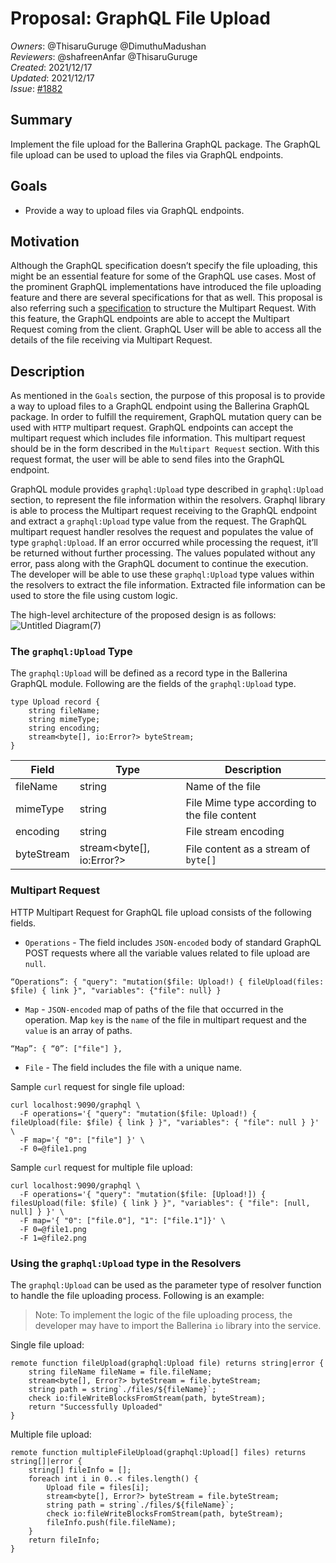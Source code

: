 # Proposal: GraphQL File Upload

_Owners_: @ThisaruGuruge @DimuthuMadushan     
_Reviewers_: @shafreenAnfar @ThisaruGuruge       
_Created_: 2021/12/17   
_Updated_: 2021/12/17     
_Issue_: [#1882](https://github.com/ballerina-platform/ballerina-standard-library/issues/1882)

## Summary
Implement the file upload for the Ballerina GraphQL package. The GraphQL file upload can be used to upload the files via GraphQL endpoints.

## Goals
* Provide a way to upload files via GraphQL endpoints.

## Motivation
Although the GraphQL specification doesn’t specify the file uploading, this might be an essential feature for some of the GraphQL use cases. Most of the prominent GraphQL implementations have introduced the file uploading feature and there are several specifications for that as well. This proposal is also referring such a [specification](https://github.com/jaydenseric/graphql-multipart-request-spec) to structure the Multipart Request. With this feature, the GraphQL endpoints are able to accept the Multipart Request coming from the client. GraphQL User will be able to access all the details of the file receiving via Multipart Request.

## Description
As mentioned in the `Goals` section, the purpose of this proposal is to provide a way to upload files to a GraphQL endpoint using the Ballerina GraphQL package. In order to fulfill the requirement, GraphQL mutation query can be used with `HTTP` multipart request. GraphQL endpoints can accept the multipart request which includes file information. This multipart request should be in the form described in the `Multipart Request` section. With this request format, the user will be able to send files into the GraphQL endpoint.

GraphQL module provides `graphql:Upload` type described in `graphql:Upload` section, to represent the file information within the resolvers. Graphql library is able to process the Multipart request receiving to the GraphQL endpoint and extract a `graphql:Upload` type value from the request. The GraphQL multipart request handler resolves the request and populates the value of type `graphql:Upload`. If an error occurred while processing the request, it’ll be returned without further processing. The values populated without any error, pass along with the GraphQL document to continue the execution. The developer will be able to use these `graphql:Upload` type values within the resolvers to extract the file information. Extracted file information can be used to store the file using custom logic.

The high-level architecture of the proposed design is as follows:
![Untitled Diagram(7)](https://user-images.githubusercontent.com/35717653/146486590-8f2aa120-ec4a-4e9a-9ad0-a7715aa30bf5.jpg)


### The `graphql:Upload` Type
The `graphql:Upload` will be defined as a record type in the Ballerina GraphQL module. Following are the fields of the `graphql:Upload` type.

```ballerina
type Upload record {
    string fileName;
    string mimeType;
    string encoding;
    stream<byte[], io:Error?> byteStream;
}
```
| Field    | 	Type                     |	Description|
|----------|---------------------------|-------------|
| fileName | 	string                   |Name of the file|
| mimeType | 	string                   |File Mime type according to the file content|
| encoding | 	string 	                 |File stream encoding|
| byteStream | stream<byte[], io:Error?>  |File content as a stream of `byte[]`|

### Multipart Request
HTTP Multipart Request for GraphQL file upload consists of the following fields.

* `Operations` - The field includes `JSON-encoded` body of standard GraphQL POST requests where all the variable values related to file upload are `null`.
```curl
“Operations“: { "query": "mutation($file: Upload!) { fileUpload(files: $file) { link }", "variables": {"file": null} }
```

* `Map` - `JSON-encoded` map of paths of the file that occurred in the operation. Map `key` is the `name` of the file in multipart request and the `value` is an array of paths.
```curl
“Map”: { “0”: ["file"] },
```

* `File` - The field includes the file with a unique name.

Sample `curl` request for single file upload:
```curl
curl localhost:9090/graphql \
  -F operations='{ "query": "mutation($file: Upload!) { fileUpload(file: $file) { link } }", "variables": { "file": null } }' \
  -F map='{ "0": ["file"] }' \
  -F 0=@file1.png
```

Sample `curl` request for multiple file upload:
```curl
curl localhost:9090/graphql \
  -F operations='{ "query": "mutation($file: [Upload!]) { filesUpload(file: $file) { link } }", "variables": { "file": [null, null] } }' \
  -F map='{ "0": ["file.0"], "1": ["file.1"]}' \
  -F 0=@file1.png
  -F 1=@file2.png
```

### Using the `graphql:Upload` type in the Resolvers
The `graphql:Upload` can be used as the parameter type of resolver function to handle the file uploading process. Following is an example:

>Note: To implement the logic of the file uploading process, the developer may have to import the Ballerina `io` library into the service.

Single file upload:
```ballerina
remote function fileUpload(graphql:Upload file) returns string|error {
    string fileName fileName = file.fileName;
    stream<byte[], Error?> byteStream = file.byteStream;
    string path = string`./files/${fileName}`;
    check io:fileWriteBlocksFromStream(path, byteStream);
    return "Successfully Uploaded"
}
```
Multiple file upload:
```ballerina
remote function multipleFileUpload(graphql:Upload[] files) returns string[]|error {
    string[] fileInfo = [];
    foreach int i in 0..< files.length() {
        Upload file = files[i];
        stream<byte[], Error?> byteStream = file.byteStream;
        string path = string`./files/${fileName}`;
        check io:fileWriteBlocksFromStream(path, byteStream);
        fileInfo.push(file.fileName);
    }
    return fileInfo;
}
```
